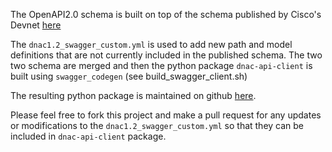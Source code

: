 The OpenAPI2.0 schema is built on top of the schema published by Cisco's Devnet [here](https://pubhub.devnetcloud.com/media/dna-center-api-1-2/docs/swagger_apis_06052018.json)

The ```dnac1.2_swagger_custom.yml``` is used to add new path and model definitions that are not currently included in the published schema.  The two two schema are merged and then the python package ```dnac-api-client``` is built using ```swagger_codegen``` (see build_swagger_client.sh)

The resulting python package is maintained on github [here](https://github.com/cunningr/dnac-api-client).

Please feel free to fork this project and make a pull request for any updates or modifications to the ```dnac1.2_swagger_custom.yml``` so that they can be included in ```dnac-api-client``` package.

